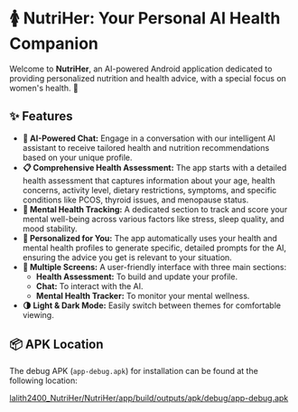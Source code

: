 # 🚺 NutriHer: Your Personal AI Health Companion

Welcome to **NutriHer**, an AI-powered Android application dedicated to providing personalized nutrition and health advice, with a special focus on women's health. 🥗

## ✨ Features

*   **🤖 AI-Powered Chat:** Engage in a conversation with our intelligent AI assistant to receive tailored health and nutrition recommendations based on your unique profile.
*   **📋 Comprehensive Health Assessment:** The app starts with a detailed health assessment that captures information about your age, health concerns, activity level, dietary restrictions, symptoms, and specific conditions like PCOS, thyroid issues, and menopause status.
*   **🧠 Mental Health Tracking:** A dedicated section to track and score your mental well-being across various factors like stress, sleep quality, and mood stability.
*   **🎯 Personalized for You:** The app automatically uses your health and mental health profiles to generate specific, detailed prompts for the AI, ensuring the advice you get is relevant to your situation.
*   **📱 Multiple Screens:** A user-friendly interface with three main sections:
    *   **Health Assessment:** To build and update your profile.
    *   **Chat:** To interact with the AI.
    *   **Mental Health Tracker:** To monitor your mental wellness.
*   **🌗 Light & Dark Mode:** Easily switch between themes for comfortable viewing.

## 📦 APK Location

The debug APK (`app-debug.apk`) for installation can be found at the following location:

<a href = "https://github.com/lalithPersonal/lalith2400_NutriHer/tree/main/NutriHer/app/build/outputs/apk/debug">lalith2400_NutriHer/NutriHer/app/build/outputs/apk/debug/app-debug.apk</a>
